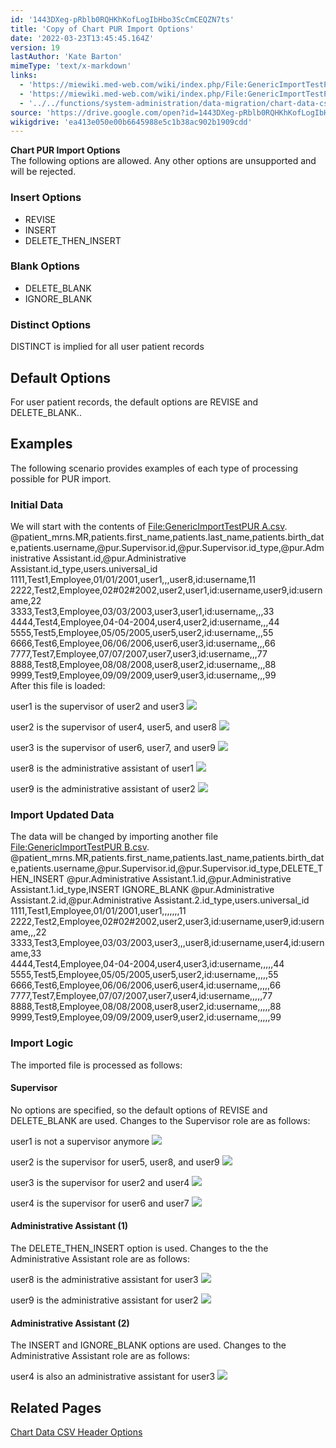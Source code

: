 ```yaml
---
id: '1443DXeg-pRblb0RQHKhKofLogIbHbo3ScCmCEQZN7ts'
title: 'Copy of Chart PUR Import Options'
date: '2022-03-23T13:45:45.164Z'
version: 19
lastAuthor: 'Kate Barton'
mimeType: 'text/x-markdown'
links:
  - 'https://miewiki.med-web.com/wiki/index.php/File:GenericImportTestPUR_A.csv'
  - 'https://miewiki.med-web.com/wiki/index.php/File:GenericImportTestPUR_B.csv'
  - '../../functions/system-administration/data-migration/chart-data-csv-header-options.md'
source: 'https://drive.google.com/open?id=1443DXeg-pRblb0RQHKhKofLogIbHbo3ScCmCEQZN7ts'
wikigdrive: 'ea413e050e00b6645988e5c1b38ac902b1909cdd'
---
```

**Chart PUR Import Options**  
The following options are allowed. Any other options are unsupported and will be rejected.

### Insert Options

* REVISE
* INSERT
* DELETE_THEN_INSERT

### Blank Options

* DELETE_BLANK
* IGNORE_BLANK

### Distinct Options

DISTINCT is implied for all user patient records

## Default Options

For user patient records, the default options are REVISE and DELETE_BLANK..

## Examples

The following scenario provides examples of each type of processing possible for PUR import.

### Initial Data

We will start with the contents of [File:GenericImportTestPUR A.csv](https://miewiki.med-web.com/wiki/index.php/File:GenericImportTestPUR_A.csv).  
@patient_mrns.MR,patients.first_name,patients.last_name,patients.birth_date,patients.username,@pur.Supervisor.id,@pur.Supervisor.id_type,@pur.Administrative Assistant.id,@pur.Administrative Assistant.id_type,users.universal_id  
1111,Test1,Employee,01/01/2001,user1,,,user8,id:username,11  
2222,Test2,Employee,02#02#2002,user2,user1,id:username,user9,id:username,22  
3333,Test3,Employee,03/03/2003,user3,user1,id:username,,,33  
4444,Test4,Employee,04-04-2004,user4,user2,id:username,,,44  
5555,Test5,Employee,05/05/2005,user5,user2,id:username,,,55  
6666,Test6,Employee,06/06/2006,user6,user3,id:username,,,66  
7777,Test7,Employee,07/07/2007,user7,user3,id:username,,,77  
8888,Test8,Employee,08/08/2008,user8,user2,id:username,,,88  
9999,Test9,Employee,09/09/2009,user9,user3,id:username,,,99  
After this file is loaded:

  user1 is the supervisor of user2 and user3 <img src="../copy-of-chart-pur-import-options.assets/3171c8e3ee59304f67f6e60829e359df.png" />


  user2 is the supervisor of user4, user5, and user8 <img src="../copy-of-chart-pur-import-options.assets/6ae80f3bfdf8f898f1c2427784b1a093.png" />


  user3 is the supervisor of user6, user7, and user9 <img src="../copy-of-chart-pur-import-options.assets/a49e45814858557f3a79bdc91302175d.png" />


  user8 is the administrative assistant of user1 <img src="../copy-of-chart-pur-import-options.assets/09809a31ce8f0500ecb02a1a6c1283d3.png" />


  user9 is the administrative assistant of user2 <img src="../copy-of-chart-pur-import-options.assets/5398c38fd1685657853f78a41c301520.png" />


### Import Updated Data

The data will be changed by importing another file [File:GenericImportTestPUR B.csv](https://miewiki.med-web.com/wiki/index.php/File:GenericImportTestPUR_B.csv).  
@patient_mrns.MR,patients.first_name,patients.last_name,patients.birth_date,patients.username,@pur.Supervisor.id,@pur.Supervisor.id_type,DELETE_THEN_INSERT @pur.Administrative Assistant.1.id,@pur.Administrative Assistant.1.id_type,INSERT IGNORE_BLANK @pur.Administrative Assistant.2.id,@pur.Administrative Assistant.2.id_type,users.universal_id  
1111,Test1,Employee,01/01/2001,user1,,,,,,,11  
2222,Test2,Employee,02#02#2002,user2,user3,id:username,user9,id:username,,,22  
3333,Test3,Employee,03/03/2003,user3,,,user8,id:username,user4,id:username,33  
4444,Test4,Employee,04-04-2004,user4,user3,id:username,,,,,44  
5555,Test5,Employee,05/05/2005,user5,user2,id:username,,,,,55  
6666,Test6,Employee,06/06/2006,user6,user4,id:username,,,,,66  
7777,Test7,Employee,07/07/2007,user7,user4,id:username,,,,,77  
8888,Test8,Employee,08/08/2008,user8,user2,id:username,,,,,88  
9999,Test9,Employee,09/09/2009,user9,user2,id:username,,,,,99

### Import Logic

The imported file is processed as follows:

#### Supervisor

No options are specified, so the default options of REVISE and DELETE_BLANK are used. Changes to the Supervisor role are as follows:

  user1 is not a supervisor anymore <img src="../copy-of-chart-pur-import-options.assets/6989e90e60202162e8aa026477d17342.png" />


  user2 is the supervisor for user5, user8, and user9 <img src="../copy-of-chart-pur-import-options.assets/add60e64ec554dc53b46da036a5f1c74.png" />


  user3 is the supervisor for user2 and user4 <img src="../copy-of-chart-pur-import-options.assets/475dd523b3e202bee3df41e59107a10e.png" />


  user4 is the supervisor for user6 and user7 <img src="../copy-of-chart-pur-import-options.assets/3d4b256b35e3b53c8ef0dc441f454628.png" />


#### Administrative Assistant (1)

The DELETE_THEN_INSERT option is used. Changes to the the Administrative Assistant role are as follows:

  user8 is the administrative assistant for user3 <img src="../copy-of-chart-pur-import-options.assets/ee8c950d8467cef921b10800df9d76da.png" />


  user9 is the administrative assistant for user2 <img src="../copy-of-chart-pur-import-options.assets/344fbdc63dcd779463a55bc14edfeedc.png" />


#### Administrative Assistant (2)

The INSERT and IGNORE_BLANK options are used. Changes to the Administrative Assistant role are as follows:

  user4 is also an administrative assistant for user3 <img src="../copy-of-chart-pur-import-options.assets/76a89d073e58371717549e913ef8864a.png" />


## Related Pages

[Chart Data CSV Header Options](../../functions/system-administration/data-migration/chart-data-csv-header-options.md)

